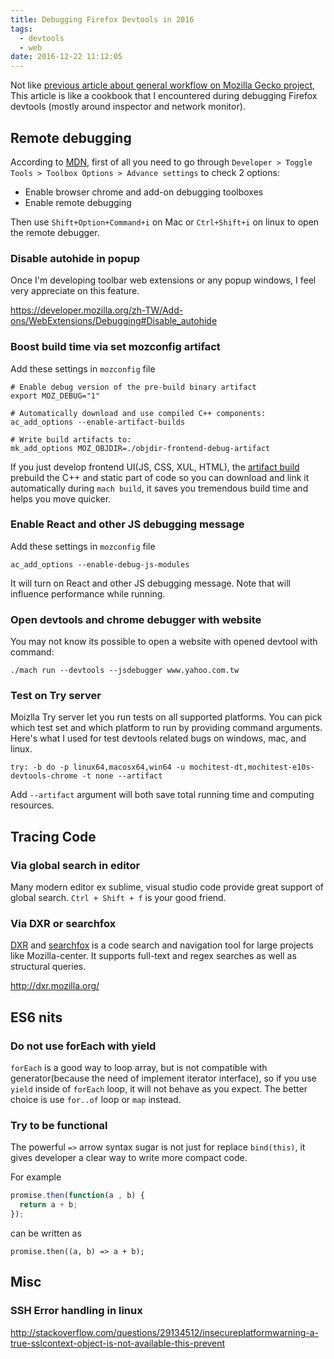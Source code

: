 ```yaml
---
title: Debugging Firefox Devtools in 2016
tags:
  - devtools
  - web
date: 2016-12-22 11:12:05
---
```



Not like [previous article about general workflow on Mozilla Gecko project](http://blog.gasolin.idv.tw/2016/08/08/The-newbies-workflow-on-Mozilla-Gecko-project/),
This article is like a cookbook that I encountered during debugging Firefox devtools (mostly around inspector and network monitor).

## Remote debugging

According to [MDN](https://developer.mozilla.org/en-US/Add-ons/WebExtensions/Debugging), first of all you need to go through `Developer > Toggle Tools > Toolbox Options > Advance settings` to check 2 options:

* Enable browser chrome and add-on debugging toolboxes
* Enable remote debugging

Then use `Shift+Option+Command+i` on Mac or `Ctrl+Shift+i` on linux to open the remote debugger.

### Disable autohide in popup

Once I'm developing toolbar web extensions or any popup windows, I feel very appreciate on this feature. 

https://developer.mozilla.org/zh-TW/Add-ons/WebExtensions/Debugging#Disable_autohide

### Boost build time via set mozconfig artifact

Add these settings in `mozconfig` file
```
# Enable debug version of the pre-build binary artifact
export MOZ_DEBUG="1"

# Automatically download and use compiled C++ components:
ac_add_options --enable-artifact-builds

# Write build artifacts to:
mk_add_options MOZ_OBJDIR=./objdir-frontend-debug-artifact
```

If you just develop frontend UI(JS, CSS, XUL, HTML), the [artifact build](https://developer.mozilla.org/en-US/docs/Mozilla/Developer_guide/Build_Instructions/Artifact_builds) prebuild the C++ and static part of code so you can download and link it automatically during `mach build`, it saves you tremendous build time and helps you move quicker.

### Enable React and other JS debugging message

Add these settings in `mozconfig` file

`ac_add_options --enable-debug-js-modules`

It will turn on React and other JS debugging message. Note that will influence performance while running.

### Open devtools and chrome debugger with website

You may not know its possible to open a website with opened devtool with command:

`./mach run --devtools --jsdebugger www.yahoo.com.tw`

### Test on Try server

Moizlla Try server let you run tests on all supported platforms. You can pick which test set and which platform to run by providing command arguments. Here's what I used for test devtools related bugs on windows, mac, and linux.

```
try: -b do -p linux64,macosx64,win64 -u mochitest-dt,mochitest-e10s-devtools-chrome -t none --artifact
```

Add `--artifact` argument will both save total running time and computing resources.


## Tracing Code

### Via global search in editor

Many modern editor ex sublime, visual studio code provide great support of global search. `Ctrl + Shift + f` is your good friend.


### Via DXR or searchfox

[DXR](http://dxr.mozilla.org/) and [searchfox](http://searchfox.org) is a code search and navigation tool for large projects like Mozilla-center. 
It supports full-text and regex searches as well as structural queries.

http://dxr.mozilla.org/


## ES6 nits

### Do not use forEach with yield

`forEach` is a good way to loop array, but is not compatible with generator(because the need of implement iterator interface), so if you use `yield` inside of `forEach` loop, it will not behave as you expect.
The better choice is use `for..of` loop or `map` instead.

### Try to be functional

The powerful `=>` arrow syntax sugar is not just for replace `bind(this)`, it gives developer a clear way to write more compact code.

For example 

```js
promise.then(function(a , b) {
  return a + b;
});
```

can be written as 

```
promise.then((a, b) => a + b);
```

## Misc

### SSH Error handling in linux

http://stackoverflow.com/questions/29134512/insecureplatformwarning-a-true-sslcontext-object-is-not-available-this-prevent
